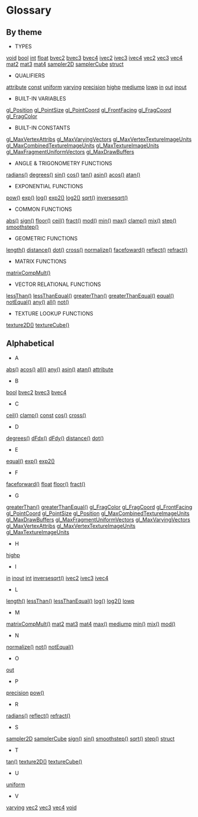 # Glossary

## By theme

* TYPES

[void](./?search=void)
[bool](./?search=bool)
[int](./?search=int)
[float](./?search=float)
[bvec2](./?search=bvec2)
[bvec3](./?search=bvec3)
[bvec4](./?search=bvec4)
[ivec2](./?search=ivec2)
[ivec3](./?search=ivec3)
[ivec4](./?search=ivec4)
[vec2](./?search=vec2)
[vec3](./?search=vec3)
[vec4](./?search=vec4)
[mat2](./?search=mat2)
[mat3](./?search=mat3)
[mat4](./?search=mat4)
[sampler2D](./?search=sampler2D)
[samplerCube](./?search=samplerCube)
[struct](./?search=struct)

* QUALIFIERS

[attribute](./?search=attribute)
[const](./?search=const)
[uniform](./?search=uniform)
[varying](./?search=varying)
[precision](./?search=precision)
[highp](./?search=highp)
[mediump](./?search=mediump)
[lowp](./?search=lowp)
[in](./?search=in)
[out](./?search=out)
[inout](./?search=inout)

* BUILT-IN VARIABLES

[gl_Position](./?search=gl_Position)
[gl_PointSize](./?search=gl_PointSize)
[gl_PointCoord](index.hmtl#gl_PointCoord)
[gl_FrontFacing](./?search=gl_FrontFacing)
[gl_FragCoord](./?search=gl_FragCoord)
[gl_FragColor](./?search=gl_FragColor)

* BUILT-IN CONSTANTS

[gl_MaxVertexAttribs](./?search=gl_MaxVertexAttribs)
[gl_MaxVaryingVectors](./?search=gl_MaxVaryingVectors)
[gl_MaxVertexTextureImageUnits](./?search=gl_MaxVertexTextureImageUnits)
[gl_MaxCombinedTextureImageUnits](./?search=gl_MaxCombinedTextureImageUnits)
[gl_MaxTextureImageUnits](./?search=gl_MaxTextureImageUnits)
[gl_MaxFragmentUniformVectors](./?search=gl_MaxFragmentUniformVectors)
[gl_MaxDrawBuffers](./?search=gl_MaxDrawBuffers)

* ANGLE & TRIGONOMETRY FUNCTIONS

[radians()](./?search=radians)
[degrees()](./?search=degrees)
[sin()](./?search=sin)
[cos()](./?search=cos)
[tan()](./?search=tan)
[asin()](./?search=asin)
[acos()](./?search=acos)
[atan()](./?search=atan)

* EXPONENTIAL FUNCTIONS

[pow()](./?search=pow)
[exp()](./?search=exp)
[log()](./?search=log)
[exp2()](./?search=exp2)
[log2()](./?search=log2)
[sqrt()](./?search=sqrt)
[inversesqrt()](./?search=inversesqrt)

* COMMON FUNCTIONS

[abs()](./?search=abs)
[sign()](./?search=sign)
[floor()](./?search=floor)
[ceil()](./?search=ceil)
[fract()](./?search=fract)
[mod()](./?search=mod)
[min()](./?search=min)
[max()](./?search=max)
[clamp()](./?search=clamp)
[mix()](./?search=mix)
[step()](./?search=step)
[smoothstep()](./?search=smoothstep)

* GEOMETRIC FUNCTIONS

[length()](./?search=length)
[distance()](./?search=distance)
[dot()](./?search=dot)
[cross()](./?search=cross)
[normalize()](./?search=normalize)
[facefoward()](./?search=facefoward)
[reflect()](./?search=reflect)
[refract()](./?search=refract)

* MATRIX FUNCTIONS

[matrixCompMult()](./?search=matrixCompMult)

* VECTOR RELATIONAL FUNCTIONS

[lessThan()](./?search=lessThan)
[lessThanEqual()](./?search=lessThanEqual)
[greaterThan()](./?search=greaterThan)
[greaterThanEqual()](./?search=greaterThanEqual)
[equal()](./?search=equal)
[notEqual()](./?search=notEqual)
[any()](./?search=any)
[all()](./?search=all)
[not()](./?search=not)

* TEXTURE LOOKUP FUNCTIONS

[texture2D()](./?search=texture2D)
[textureCube()](./?search=textureCube)

## Alphabetical

* A

[abs()](./?search=abs)
[acos()](./?search=acos)
[all()](./?search=all)
[any()](./?search=any)
[asin()](./?search=asin)
[atan()](./?search=atan)
[attribute](./?search=attribute)

* B

[bool](./?search=bool)
[bvec2](./?search=bvec2)
[bvec3](./?search=bvec3)
[bvec4](./?search=bvec4)

* C

[ceil()](./?search=ceil)
[clamp()](./?search=clamp)
[const](./?search=const)
[cos()](./?search=cos)
[cross()](./?search=cross)

* D

[degrees()](./?search=degrees)
[dFdx()](./?search=dFdx)
[dFdy()](./?search=dFdy)
[distance()](./?search=distance)
[dot()](./?search=dot)

* E 

[equal()](./?search=equal)
[exp()](./?search=exp)
[exp2()](./?search=exp2)

* F 

[faceforward()](./?search=faceforward)
[float](./?search=float)
[floor()](./?search=floor)
[fract()](./?search=fract)

* G

[greaterThan()](./?search=greaterThan)
[greaterThanEqual()](./?search=greaterThanEqual)
[gl_FragColor](./?search=gl_FragColor)
[gl_FragCoord](./?search=gl_FragCoord)
[gl_FrontFacing](./?search=gl_FrontFacing)
[gl_PointCoord](index.hmtl#gl_PointCoord)
[gl_PointSize](./?search=gl_PointSize)
[gl_Position](./?search=gl_Position)
[gl_MaxCombinedTextureImageUnits](./?search=gl_MaxCombinedTextureImageUnits)
[gl_MaxDrawBuffers](./?search=gl_MaxDrawBuffers)
[gl_MaxFragmentUniformVectors](./?search=gl_MaxFragmentUniformVectors)
[gl_MaxVaryingVectors](./?search=gl_MaxVaryingVectors)
[gl_MaxVertexAttribs](./?search=gl_MaxVertexAttribs)
[gl_MaxVertexTextureImageUnits](./?search=gl_MaxVertexTextureImageUnits)
[gl_MaxTextureImageUnits](./?search=gl_MaxTextureImageUnits)

* H

[highp](./?search=highp)

* I

[in](./?search=in)
[inout](./?search=inout)
[int](./?search=int)
[inversesqrt()](./?search=inversesqrt)
[ivec2](./?search=ivec2)
[ivec3](./?search=ivec3)
[ivec4](./?search=ivec4)

* L

[length()](./?search=length)
[lessThan()](./?search=lessThan)
[lessThanEqual()](./?search=lessThanEqual)
[log()](./?search=log)
[log2()](./?search=log2)
[lowp](./?search=lowp)

* M 

[matrixCompMult()](./?search=matrixCompMult)
[mat2](./?search=mat2)
[mat3](./?search=mat3)
[mat4](./?search=mat4)
[max()](./?search=max)
[mediump](./?search=mediump)
[min()](./?search=min)
[mix()](./?search=mix)
[mod()](./?search=mod)

* N

[normalize()](./?search=normalize)
[not()](./?search=not)
[notEqual()](./?search=notEqual)

* O

[out](./?search=out)

* P

[precision](./?search=precision)
[pow()](./?search=pow)

* R

[radians()](./?search=radians)
[reflect()](./?search=reflect)
[refract()](./?search=refract)

* S

[sampler2D](./?search=sampler2D)
[samplerCube](./?search=samplerCube)
[sign()](./?search=sign)
[sin()](./?search=sin)
[smoothstep()](./?search=smoothstep)
[sqrt()](./?search=sqrt)
[step()](./?search=step)
[struct](./?search=struct)

* T

[tan()](./?search=tan)
[texture2D()](./?search=texture2D)
[textureCube()](./?search=textureCube)

* U

[uniform](./?search=uniform)

* V

[varying](./?search=varying)
[vec2](./?search=vec2)
[vec3](./?search=vec3)
[vec4](./?search=vec4)
[void](./?search=void)
